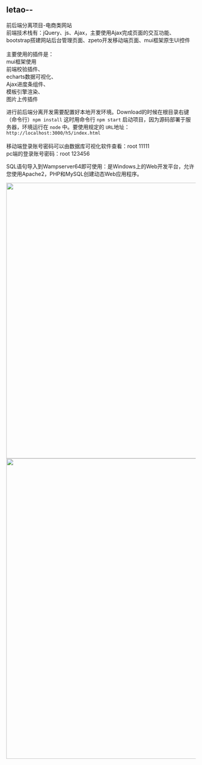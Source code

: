 ## letao--
前后端分离项目-电商类网站</br>
前端技术栈有：jQuery、js、Ajax，主要使用Ajax完成页面的交互功能、bootstrap搭建网站后台管理页面、zpeto开发移动端页面、mui框架原生UI控件
</br></br>
主要使用的插件是：</br>
mui框架使用</br>
前端校验插件、</br>
echarts数据可视化、</br>
Ajax进度条组件、</br>
模板引擎渲染、</br>
图片上传插件</br>

进行前后端分离开发需要配置好本地开发环境。Download的时候在根目录右键（命令行）`npm install` 这时用命令行 `npm start` 启动项目，因为源码部署于服务器，环境运行在 `node` 中。要使用规定的 `URL`地址：
`http://localhost:3000/h5/index.html` 
</br>
</br>
移动端登录账号密码可以由数据库可视化软件查看：root 11111 </br>
pc端的登录账号密码：root 123456


SQL语句导入到Wampserver64即可使用：是Windows上的Web开发平台，允许您使用Apache2，PHP和MySQL创建动态Web应用程序。
</br>

<img width="967" height="734" src="https://github.com/gnoLoaiX/letao--/blob/master/public/h5/images/show.png"/>
<img width="1080" height="800" src="https://github.com/gnoLoaiX/Letao-/blob/master/public/h5/images/readme.png"/>





